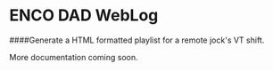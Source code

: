 # ENCO DAD WebLog

####Generate a HTML formatted playlist for a remote jock's VT shift.

More documentation coming soon.
